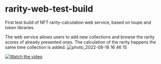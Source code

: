 # rarity-web-test-build
First test build of NFT rarity-calculation web service, based on loupe and token libraries.

The web service allows users to add new collections and browse the rarity scores of already presented ones. The calculation of the rarity happens the same time collection is added.
![photo_2022-08-16 16 46 15](https://user-images.githubusercontent.com/56977617/184910083-d690425e-f283-4a4c-9fa0-2a07f21b7a28.jpeg)

[![Watch the video](https://user-images.githubusercontent.com/56977617/184910083-d690425e-f283-4a4c-9fa0-2a07f21b7a28.jpeg)](https://drive.google.com/file/d/1ptw6z7tqrcJb1jyl2NhUPfMKUKpVFvtE/view)

